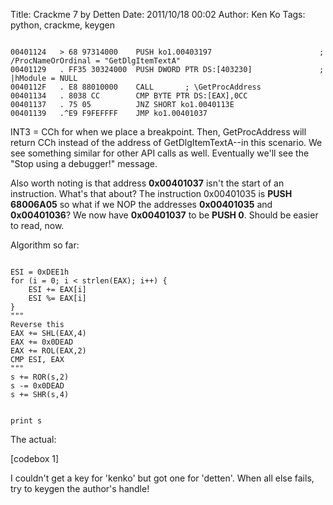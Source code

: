 Title: Crackme 7 by Detten
Date: 2011/10/18 00:02
Author: Ken Ko
Tags: python, crackme, keygen

<code>
00401124   > 68 97314000    PUSH ko1.00403197                        ; /ProcNameOrOrdinal = "GetDlgItemTextA"
00401129   . FF35 30324000  PUSH DWORD PTR DS:[403230]               ; |hModule = NULL
0040112F   . E8 88010000    CALL <JMP.&kernel32.GetProcAddress>      ; \GetProcAddress
00401134   . 8038 CC        CMP BYTE PTR DS:[EAX],0CC
00401137   . 75 05          JNZ SHORT ko1.0040113E
00401139   .^E9 F9FEFFFF    JMP ko1.00401037
</code>

INT3 = CCh for when we place a breakpoint. Then, GetProcAddress will return CCh instead of the address of GetDlgItemTextA--in this scenario. We see something similar for other API calls as well. Eventually we'll see the "Stop using a debugger!" message. 

Also worth noting is that address <strong>0x00401037</strong> isn't the start of an instruction. What's that about? The instruction 0x00401035 is <strong>PUSH 68006A05</strong> so what if we NOP the addresses <strong>0x00401035</strong> and <strong>0x00401036</strong>? We now have <strong>0x00401037</strong> to be <strong>PUSH 0</strong>. Should be easier to read, now.

Algorithm so far:

<code>
ESI = 0xDEE1h
for (i = 0; i < strlen(EAX); i++) {
	ESI += EAX[i]
	ESI %= EAX[i]
}
"""
Reverse this
EAX += SHL(EAX,4)
EAX += 0x0DEAD
EAX += ROL(EAX,2)
CMP ESI, EAX
"""
s += ROR(s,2)
s -= 0x0DEAD
s += SHR(s,4)

print s
</code>

The actual:

[codebox 1]

I couldn't get a key for 'kenko' but got one for 'detten'. When all else fails, try to keygen the author's handle!
